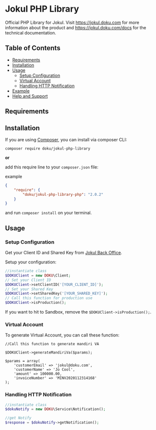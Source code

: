 # Jokul PHP Library
Official PHP Library for Jokul. Visit https://jokul.doku.com for more information about the product and https://jokul.doku.com/docs for the technical documentation.

## Table of Contents

- [Requirements](#requirements)
- [Installation](#installation)
- [Usage](#usage)
  - [Setup Configuration](#setup-configuration)
  - [Virtual Account](#virtual-account)
  - [Handling HTTP Notification](#handling-http-notification)
- [Example](#example)
- [Help and Support](#help-and-support)

## Requirements

## Installation

If you are using [Composer](https://getcomposer.org), you can install via composer CLI:

```
composer require doku/jokul-php-library
```

**or**

add this require line to your `composer.json` file:

example
```json
{
    "require": {
        "doku/jokul-php-library-php": "2.0.2"
    }
}
```

and run `composer install` on your terminal.

## Usage

### Setup Configuration

Get your Client ID and Shared Key from [Jokul Back Office](https://jokul.doku.com/bo/login).

Setup your configuration:

```php
//instantiate class
$DOKUClient = new DOKU\Client;
// Set your Client ID
$DOKUClient->setClientID('[YOUR_CLIENT_ID]');
// Set your Shared Key
$DOKUClient->setSharedKey('[YOUR_SHARED_KEY]');
// Call this function for production use
$DOKUClient->isProduction();
```
If you want to hit to Sandbox, remove the `$DOKUClient->isProduction();`.

### Virtual Account

To generate Virtual Account, you can call these function:

```
//Call this function to generate mandiri VA

$DOKUClient->generateMandiriVa($params);

$params = array(
    'customerEmail' => 'jokul@doku.com',
    'customerName' => 'Jo Cool',
    'amount' => 100000.00,
    'invoiceNumber' => 'MINV2020112314168'
);
```

### Handling HTTP Notification


```php
//instantiate class
$dokuNotify = new DOKU\Service\Notification();

//get Notify
$response = $dokuNotify->getNotification();
```
